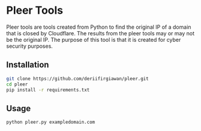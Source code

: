 # Pleer Tools

Pleer tools are tools created from Python to find the original IP of a domain that is closed by Cloudflare. The results from the pleer tools may or may not be the original IP. The purpose of this tool is that it is created for cyber security purposes.

## Installation

```bash
git clone https://github.com/deriifirgiawan/pleer.git
cd pleer
pip install -r requirements.txt
```

## Usage

```bash
python pleer.py exampledomain.com
```
